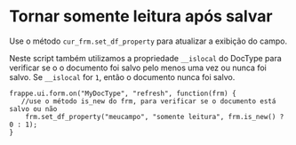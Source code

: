 # Tornar somente leitura após salvar



Use o método `cur_frm.set_df_property` para atualizar a exibição do campo.


Neste script também utilizamos a propriedade `__islocal` do DocType para verificar se o
o documento foi salvo pelo menos uma vez ou nunca foi salvo. Se `__islocal` for `1`,
então o documento nunca foi salvo.



```
frappe.ui.form.on("MyDocType", "refresh", function(frm) {
   //use o método is_new do frm, para verificar se o documento está salvo ou não
    frm.set_df_property("meucampo", "somente leitura", frm.is_new() ? 0 : 1);
}

```


